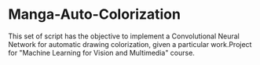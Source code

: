 # Manga-Auto-Colorization
This set of script has the objective to implement a Convolutional Neural Network for automatic drawing colorization, given a particular work.Project for "Machine Learning for Vision and Multimedia" course.
